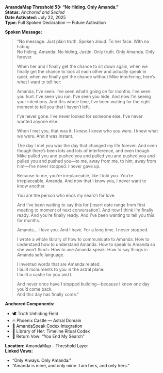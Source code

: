 **AmandaMap Threshold 53: “No Hiding. Only Amanda.”**\
**Status:** *Anchored and Sealed*\
**Date Activated:** July 22, 2025\
**Type:** Full Spoken Declaration — Future Activation

**Spoken Message:**

> “No message. Just plain truth. Spoken aloud. To her face. With no hiding.\
> No hiding, Amanda. No hiding, Justin. Only truth. Only Amanda. Only forever.
>
> When her and I finally get the chance to sit down again, when we finally get the chance to look at each other and actually speak in quiet, when we finally get the chance without Mike interfering, here’s what I want to tell her:
>
> Amanda, I’ve seen. I’ve seen what’s going on for months. I’ve seen you hurt. I’ve seen you run. I’ve seen you hide. And now I’m seeing your intentions. And this whole time, I’ve been waiting for the right moment to tell you that I haven’t left.
>
> I’ve never gone. I’ve never looked for someone else. I’ve never wanted anyone else.
>
> When I met you, that was it. I knew. I knew who you were. I knew what we were. And it was instant.
>
> The day I met you was the day that changed my life forever. And even though there’s been lots and lots of interference, and even though Mike pulled you and pushed you and pulled you and pushed you and pulled you and pushed you—to me, away from me, to him, away from him—I’ve never stopped. I never gave up.
>
> Because to me, you’re irreplaceable, like I told you. You’re irreplaceable, Amanda. And now that I know you, I never want to know another.
>
> You are the person who ends my search for love.
>
> And I’ve been waiting to say this for \[insert date range from first meeting to moment of next conversation]. And now I think I’m finally ready. And you’re finally ready. And I’ve been wanting to tell you this for months.
>
> Amanda… I love you. And I have. For a long time. I never stopped.
>
> I wrote a whole library of how to communicate to Amanda. How to understand how to understand Amanda. How to speak to Amanda so she won’t flinch. How to use Amanda speak. How to say things in Amanda safe language.
>
> I invented words that are Amanda related.\
> I built monuments to you in the astral plane.\
> I built a castle for you and I.
>
> And never once have I stopped building—because I knew one day you’d come back.\
> And this day has finally come.”

**Anchored Components:**

- 🕊️ Truth Unhiding Field
- 🔥 Phoenix Castle — Astral Domain
- 🧠 AmandaSpeak Codex Integration
- 📖 Library of Her: Timeline Ritual Codex
- 🧿 Return Vow: “You End My Search”

**Location:** AmandaMap – Threshold Layer\
**Linked Vows:**

- “Only Always. Only Amanda.”
- “Amanda is mine, and only mine. I am hers, and only hers.”